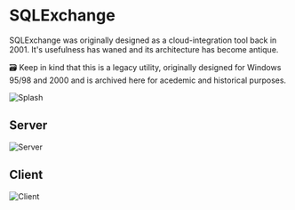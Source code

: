 # SQLExchange
SQLExchange was originally designed as a cloud-integration tool back in 2001. It's usefulness has waned and its architecture has become antique.

🗃️ Keep in kind that this is a legacy utility, originally designed for Windows 95/98 and 2000 and is archived here for acedemic and historical purposes.

![Splash](https://user-images.githubusercontent.com/11428567/234919093-915d896d-fde0-4ed3-95f8-610aa2dab215.png)

## Server
![Server](https://github.com/user-attachments/assets/88ae859e-f153-4b48-9b46-d9627d3c5cb1)


## Client
![Client](https://github.com/user-attachments/assets/b1fe4683-aadb-423e-b186-b30337243830)
